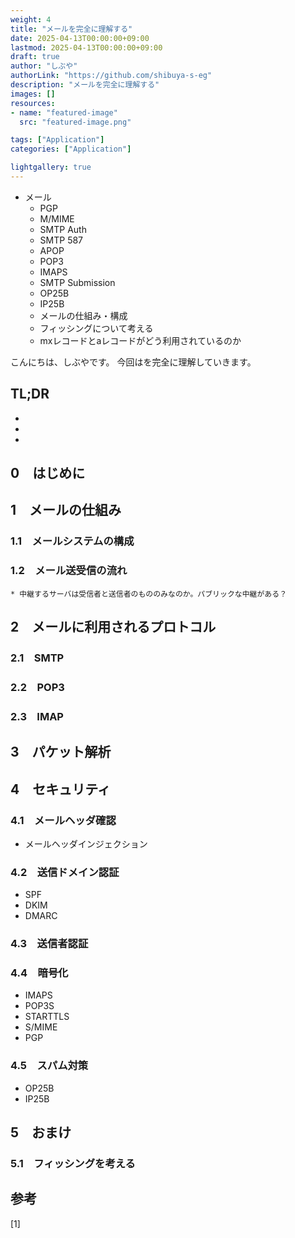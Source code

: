 ```yaml
---
weight: 4
title: "メールを完全に理解する"
date: 2025-04-13T00:00:00+09:00
lastmod: 2025-04-13T00:00:00+09:00
draft: true
author: "しぶや"
authorLink: "https://github.com/shibuya-s-eg"
description: "メールを完全に理解する"
images: []
resources:
- name: "featured-image"
  src: "featured-image.png"

tags: ["Application"]
categories: ["Application"]

lightgallery: true
---
```


<!--
Todo:
- TLDR

-->


* メール
    * PGP
    * M/MIME
    * SMTP Auth
    * SMTP 587
    * APOP
    * POP3
    * IMAPS
    * SMTP Submission
    * OP25B
    * IP25B
    * メールの仕組み・構成
    * フィッシングについて考える
    * mxレコードとaレコードがどう利用されているのか

こんにちは、しぶやです。
今回はを完全に理解していきます。


## TL;DR

*
*
*

## 0　はじめに

## 1　メールの仕組み

### 1.1　メールシステムの構成

### 1.2　メール送受信の流れ

    * 中継するサーバは受信者と送信者のもののみなのか。パブリックな中継がある？

## 2　メールに利用されるプロトコル

### 2.1　SMTP

### 2.2　POP3

### 2.3　IMAP


## 3　パケット解析


## 4　セキュリティ

### 4.1　メールヘッダ確認


* メールヘッダインジェクション

### 4.2　送信ドメイン認証

* SPF
* DKIM
* DMARC

### 4.3　送信者認証

### 4.4　暗号化

* IMAPS
* POP3S
* STARTTLS
* S/MIME
* PGP

### 4.5　スパム対策

* OP25B
* IP25B


## 5　おまけ

### 5.1　フィッシングを考える


## 参考

[1] []()
